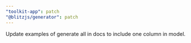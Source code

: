 ```yaml
---
"toolkit-app": patch
"@blitzjs/generator": patch
---
```


Update examples of generate all in docs to include one column in model.
